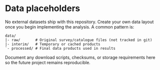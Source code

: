 # Data placeholders

No external datasets ship with this repository. Create your own data layout once
you begin implementing the analysis. A common pattern is:

```
data/
|- raw/       # Original survey/catalogue files (not tracked in git)
|- interim/   # Temporary or cached products
`- processed/ # Final data products used in results
```

Document any download scripts, checksums, or storage requirements here so the
future project remains reproducible.
